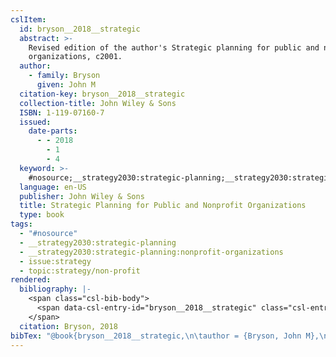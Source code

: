 ```yaml
---
cslItem:
  id: bryson__2018__strategic
  abstract: >-
    Revised edition of the author's Strategic planning for public and nonprofit
    organizations, c2001.
  author:
    - family: Bryson
      given: John M
  citation-key: bryson__2018__strategic
  collection-title: John Wiley & Sons
  ISBN: 1-119-07160-7
  issued:
    date-parts:
      - - 2018
        - 1
        - 4
  keyword: >-
    #nosource;__strategy2030:strategic-planning;__strategy2030:strategic-planning:nonprofit-organizations;collection::strategy::non-profit
  language: en-US
  publisher: John Wiley & Sons
  title: Strategic Planning for Public and Nonprofit Organizations
  type: book
tags:
  - "#nosource"
  - __strategy2030:strategic-planning
  - __strategy2030:strategic-planning:nonprofit-organizations
  - issue:strategy
  - topic:strategy/non-profit
rendered:
  bibliography: |-
    <span class="csl-bib-body">
      <span data-csl-entry-id="bryson__2018__strategic" class="csl-entry">Bryson, J. M. 2018. <i>Strategic Planning for Public and Nonprofit Organizations</i>. John Wiley &#38; Sons.</span>
    </span>
  citation: Bryson, 2018
bibTex: "@book{bryson__2018__strategic,\n\tauthor = {Bryson, John M},\n\tseries = {John {Wiley} & {Sons}},\n\tyear = {2018},\n\tmonth = {jan 4},\n\tpublisher = {John Wiley & Sons},\n\ttitle = {Strategic {Planning} for {Public} and {Nonprofit} {Organizations}},\n}\n\n"
---
```

